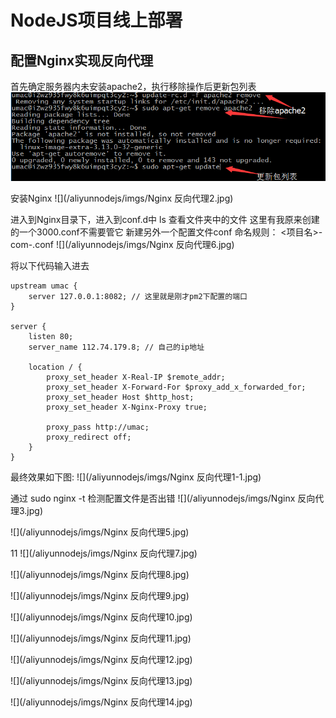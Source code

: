 # NodeJS项目线上部署

## 配置Nginx实现反向代理

首先确定服务器内未安装apache2，执行移除操作后更新包列表
![](/aliyunnodejs/imgs/Nginx反向代理1.jpg)

安装Nginx
![](/aliyunnodejs/imgs/Nginx 反向代理2.jpg)

进入到Nginx目录下，进入到conf.d中
ls 查看文件夹中的文件
这里有我原来创建的一个3000.conf不需要管它
新建另外一个配置文件conf
命名规则： <项目名>-com-<port>.conf
![](/aliyunnodejs/imgs/Nginx 反向代理6.jpg)

将以下代码输入进去

```
upstream umac {
    server 127.0.0.1:8082; // 这里就是刚才pm2下配置的端口
}

server {
    listen 80;
    server_name 112.74.179.8; // 自己的ip地址
    
    location / {
        proxy_set_header X-Real-IP $remote_addr;
        proxy_set_header X-Forward-For $proxy_add_x_forwarded_for;
        proxy_set_header Host $http_host;
        proxy_set_header X-Nginx-Proxy true;
        
        proxy_pass http://umac;
        proxy_redirect off;
    }
}
```
最终效果如下图:
![](/aliyunnodejs/imgs/Nginx 反向代理1-1.jpg)

通过 sudo nginx -t 检测配置文件是否出错
![](/aliyunnodejs/imgs/Nginx 反向代理3.jpg)



![](/aliyunnodejs/imgs/Nginx 反向代理5.jpg)

11
![](/aliyunnodejs/imgs/Nginx 反向代理7.jpg)

![](/aliyunnodejs/imgs/Nginx 反向代理8.jpg)

![](/aliyunnodejs/imgs/Nginx 反向代理9.jpg)

![](/aliyunnodejs/imgs/Nginx 反向代理10.jpg)

![](/aliyunnodejs/imgs/Nginx 反向代理11.jpg)

![](/aliyunnodejs/imgs/Nginx 反向代理12.jpg)

![](/aliyunnodejs/imgs/Nginx 反向代理13.jpg)

![](/aliyunnodejs/imgs/Nginx 反向代理14.jpg)

